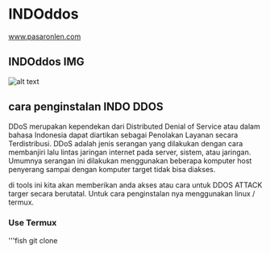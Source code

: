 # INDOddos
www.pasaronlen.com

## INDOddos IMG
![alt text](https://github.com/INDOnimous/INDOclon/blob/master/IMG/Screenshot_2019-10-25-18-50-15-682_com.termux.png)

## cara penginstalan INDO DDOS
DDoS merupakan kependekan dari Distributed Denial of Service atau dalam bahasa Indonesia dapat diartikan sebagai Penolakan Layanan secara Terdistribusi. DDoS adalah jenis serangan yang dilakukan dengan cara membanjiri lalu lintas jaringan internet pada server, sistem, atau jaringan. Umumnya serangan ini dilakukan menggunakan beberapa komputer host penyerang sampai dengan komputer target tidak bisa diakses.

di tools ini kita akan memberikan anda akses atau cara untuk DDOS ATTACK targer secara berutatal. Untuk cara penginstalan nya menggunakan linux / termux.
### Use Termux 

'''fish
git clone 
